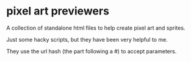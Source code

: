 # pixel art previewers

A collection of standalone html files to help create pixel art and sprites.

Just some hacky scripts, but they have been very helpful to me.

They use the url hash (the part following a #) to accept parameters.
